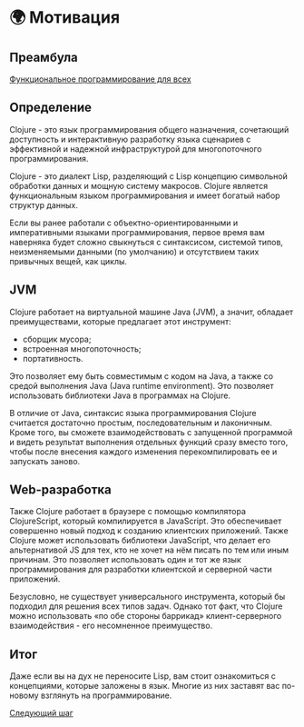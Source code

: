 # :earth_africa: Мотивация

## Преамбула

[Функциональное программирование для всех](https://habr.com/ru/post/142351/)

## Определение

Clojure - это язык программирования общего назначения, сочетающий доступность и интерактивную разработку языка сценариев с эффективной и надежной инфраструктурой для многопоточного программирования.

Clojure - это диалект Lisp, разделяющий с Lisp концепцию символьной обработки данных и мощную систему макросов. Clojure является функциональным языком программирования и имеет богатый набор структур данных.

Если вы ранее работали с объектно-ориентированными и императивными языками программирования, первое время вам наверняка будет сложно свыкнуться с синтаксисом, системой типов, неизменяемыми данными (по умолчанию) и отсутствием таких привычных вещей, как циклы.

## JVM

Clojure работает на виртуальной машине Java (JVM), а значит, обладает преимуществами, которые предлагает этот инструмент:

- сборщик мусора;
- встроенная многопоточность;
- портативность.

Это позволяет ему быть совместимым с кодом на Java, а также со средой выполнения Java (Java runtime environment). Это позволяет использовать библиотеки Java в программах на Clojure.

В отличие от Java, синтаксис языка программирования Clojure считается достаточно простым, последовательным и лаконичным. Кроме того, вы сможете взаимодействовать с запущенной программой и видеть результат выполнения отдельных функций сразу вместо того, чтобы после внесения каждого изменения перекомпилировать ее и запускать заново.

## Web-разработка

Также Clojure работает в браузере с помощью компилятора ClojureScript, который компилируется в JavaScript. Это обеспечивает совершенно новый подход к созданию клиентских приложений. Также Clojure может использовать библиотеки JavaScript, что делает его альтернативой JS для тех, кто не хочет на нём писать по тем или иным причинам. Это позволяет использовать один и тот же язык программирования для разработки клиентской и серверной части приложений.

Безусловно, не существует универсального инструмента, который бы подходил для решения всех типов задач. Однако тот факт, что Clojure можно использовать «по обе стороны баррикад» клиент-серверного взаимодействия - его несомненное преимущество.

## Итог

Даже если вы на дух не переносите Lisp, вам стоит ознакомиться с концепциями, которые заложены в язык. Многие из них заставят вас по-новому взглянуть на программирование.

[Следующий шаг](installation.md)
